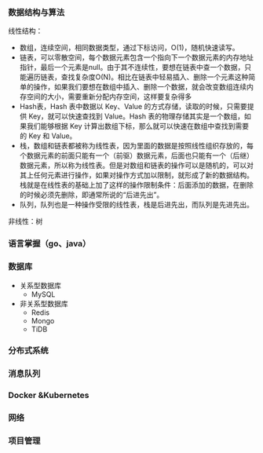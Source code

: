 ### 数据结构与算法

线性结构：

- 数组，连续空间，相同数据类型，通过下标访问，O(1)，随机快速读写。
- 链表，可以零散空间，每个数据元素包含一个指向下一个数据元素的内存地址指针，最后一个元素是null。由于其不连续性，要想在链表中查一个数据，只能遍历链表，查找复杂度O(N)。相比在链表中轻易插入、删除一个元素这种简单的操作，如果我们要想在数组中插入、删除一个数据，就会改变数组连续内存空间的大小，需要重新分配内存空间，这样要复杂得多
- Hash表，Hash 表中数据以 Key、Value 的方式存储，读取的时候，只需要提供 Key，就可以快速查找到 Value。Hash 表的物理存储其实是一个数组，如果我们能够根据 Key 计算出数组下标，那么就可以快速在数组中查找到需要的 Key 和 Value。
- 栈，数组和链表都被称为线性表，因为里面的数据是按照线性组织存放的，每个数据元素的前面只能有一个（前驱）数据元素，后面也只能有一个（后继）数据元素，所以称为线性表。但是对数组和链表的操作可以是随机的，可以对其上任何元素进行操作，如果对操作方式加以限制，就形成了新的数据结构。栈就是在线性表的基础上加了这样的操作限制条件：后面添加的数据，在删除的时候必须先删除，即通常所说的“后进先出”。
- 队列，队列也是一种操作受限的线性表，栈是后进先出，而队列是先进先出。

非线性：树

### 语言掌握（go、java）

### 数据库

- 关系型数据库
  - MySQL
- 非关系型数据库 
  - Redis
  - Mongo
  - TiDB

### 分布式系统

### 消息队列

### Docker &Kubernetes

### 网络

### 项目管理

